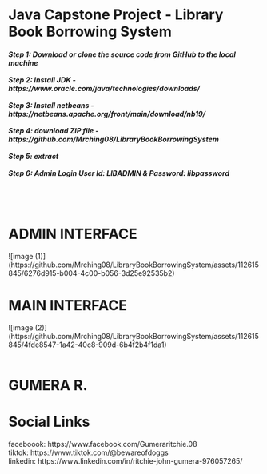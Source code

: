 <h1>Java Capstone Project - Library Book Borrowing System</h1>

<h5>
Step 1: Download or clone the source code from GitHub to the local machine <br>
<br>
Step 2: Install JDK  - https://www.oracle.com/java/technologies/downloads/ <br>
<br>
Step 3: Install netbeans - https://netbeans.apache.org/front/main/download/nb19/ <br>
<br>
Step 4: download ZIP file -https://github.com/Mrching08/LibraryBookBorrowingSystem <br>
<br>
Step 5: extract <br>
<br>
Step 6: Admin Login User Id: LIBADMIN & Password: libpassword
</h5>
<br>
<br>
<h1>ADMIN INTERFACE</h1>
![image (1)](https://github.com/Mrching08/LibraryBookBorrowingSystem/assets/112615845/6276d915-b004-4c00-b056-3d25e92535b2)

<br>
<h1>MAIN INTERFACE</h1>
![image (2)](https://github.com/Mrching08/LibraryBookBorrowingSystem/assets/112615845/4fde8547-1a42-40c8-909d-6b4f2b4f1da1)


<br>
<br>
<h1>GUMERA R.</h1>
<h1>Social Links</h1>
faceboook:  https://www.facebook.com/Gumeraritchie.08<br>
tiktok:  https://www.tiktok.com/@bewareofdoggs <br>
linkedin:  https://www.linkedin.com/in/ritchie-john-gumera-976057265/
